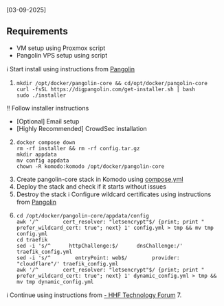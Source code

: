 [03-09-2025]
## Requirements
 - VM setup using Proxmox script
 - Pangolin VPS setup using script

ℹ️ Start install using instructions from [Pangolin](https://docs.digpangolin.com/self-host/quick-install)
1. ```
   mkdir /opt/docker/pangolin-core && cd/opt/docker/pangolin-core
   curl -fsSL https://digpangolin.com/get-installer.sh | bash
   sudo ./installer
   ```
‼️ Follow installer instructions
 - [Optional] Email setup
 - [Highly Recommended] CrowdSec installation
2. ```
   docker compose down
   rm -rf installer && rm -rf config.tar.gz
   mkdir appdata
   mv config appdata
   chown -R komodo:komodo /opt/docker/pangolin-core
   ```
3. Create pangolin-core stack in Komodo using [compose.yml](https://github.com/platnub/titan-server/blob/main/docker/containers/pangolin/compose.yml)
4. Deploy the stack and check if it starts without issues
5. Destroy the stack
ℹ️ Configure wildcard certificates using instructions from [Pangolin]()
6. ```
   cd /opt/docker/pangolin-core/appdata/config
   awk '/^        cert_resolver: "letsencrypt"$/ {print; print "        prefer_wildcard_cert: true"; next} 1' config.yml > tmp && mv tmp config.yml
   cd traefik
   sed -i 's/^      httpChallenge:$/      dnsChallenge:/' traefik_config.yml
   sed -i 's/^        entryPoint: web$/        provider: "cloudflare"/' traefik_config.yml
   awk '/^        cert_resolver: "letsencrypt"$/ {print; print "        prefer_wildcard_cert: true"; next} 1' dynamic_config.yml > tmp && mv tmp dynamic_config.yml
   ```
ℹ️ Continue using instructions from [ - HHF Technology Forum](https://forum.hhf.technology/t/crowdsec-manager-for-pangolin-user-guide/579)
7. 
